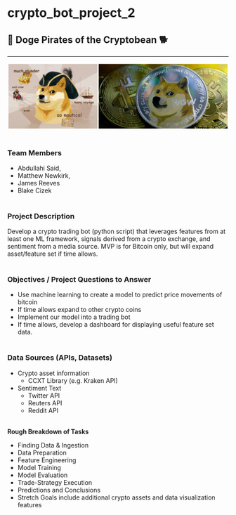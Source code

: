 # crypto_bot_project_2

## :dog: Doge Pirates of the Cryptobean :dog2:
***
![](Images/doge.png)
<br><br>

### **Team Members**
* Abdullahi Said, 
* Matthew Newkirk,
* James Reeves
* Blake Cizek
<br><br>

### **Project Description**
Develop a crypto trading bot (python script) that leverages features from at least one ML framework, signals derived from a crypto exchange, and sentiment from a media source. MVP is for Bitcoin only, but will expand asset/feature set if time allows.
<br><br>

### **Objectives / Project Questions to Answer**
* Use machine learning to create a model to predict price movements of bitcoin
* If time allows expand to other crypto coins
* Implement our model into a trading bot
* If time allows, develop a dashboard for displaying useful feature set data.
<br><br>

### **Data Sources (APIs, Datasets)**
* Crypto asset information
    * CCXT Library (e.g. Kraken API)
* Sentiment Text
    * Twitter API
    * Reuters API
    * Reddit API
<br><br>

**Rough Breakdown of Tasks**
* Finding Data & Ingestion
* Data Preparation
* Feature Engineering
* Model Training
* Model Evaluation
* Trade-Strategy Execution
* Predictions and Conclusions
* Stretch Goals include additional crypto assets and data visualization features
